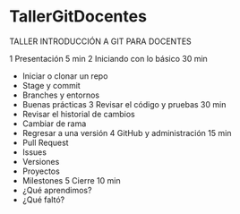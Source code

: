 # TallerGitDocentes
TALLER INTRODUCCIÓN A GIT PARA DOCENTES

1 Presentación 				              5 min
2 Iniciando con lo básico		        30 min
  - Iniciar o clonar un repo
  - Stage y commit
  - Branches y entornos
  - Buenas prácticas
3 Revisar el código y pruebas	      30 min
  - Revisar el historial de cambios
  - Cambiar de rama
  - Regresar a una versión
4 GitHub y administración	          15 min
  - Pull Request
  - Issues
  - Versiones
  - Proyectos
  - Milestones
5 Cierre 					                  10 min
  - ¿Qué aprendimos?
  - ¿Qué faltó?

